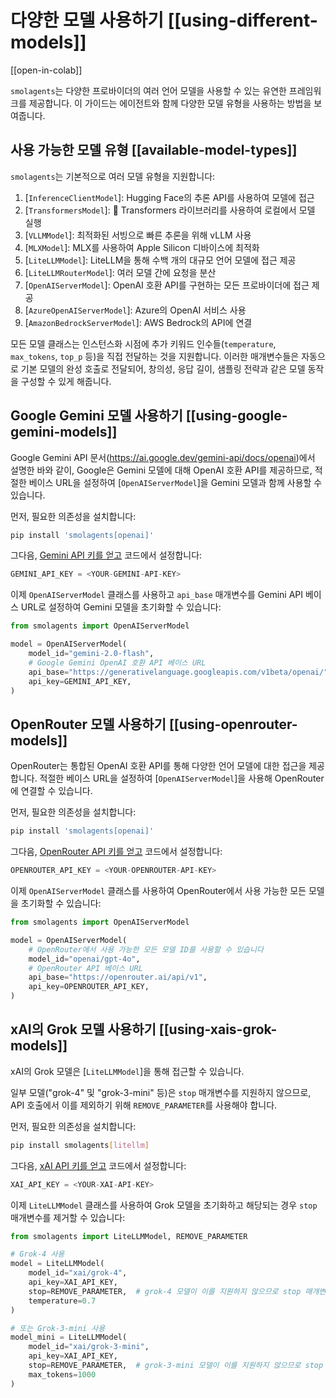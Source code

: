# 다양한 모델 사용하기 [[using-different-models]]

[[open-in-colab]]

`smolagents`는 다양한 프로바이더의 여러 언어 모델을 사용할 수 있는 유연한 프레임워크를 제공합니다.
이 가이드는 에이전트와 함께 다양한 모델 유형을 사용하는 방법을 보여줍니다.

## 사용 가능한 모델 유형 [[available-model-types]]

`smolagents`는 기본적으로 여러 모델 유형을 지원합니다:
1. [`InferenceClientModel`]: Hugging Face의 추론 API를 사용하여 모델에 접근
2. [`TransformersModel`]: 🤗 Transformers 라이브러리를 사용하여 로컬에서 모델 실행
3. [`VLLMModel`]: 최적화된 서빙으로 빠른 추론을 위해 vLLM 사용
4. [`MLXModel`]: MLX를 사용하여 Apple Silicon 디바이스에 최적화
5. [`LiteLLMModel`]: LiteLLM을 통해 수백 개의 대규모 언어 모델에 접근 제공
6. [`LiteLLMRouterModel`]: 여러 모델 간에 요청을 분산
7. [`OpenAIServerModel`]: OpenAI 호환 API를 구현하는 모든 프로바이더에 접근 제공
8. [`AzureOpenAIServerModel`]: Azure의 OpenAI 서비스 사용
9. [`AmazonBedrockServerModel`]: AWS Bedrock의 API에 연결

모든 모델 클래스는 인스턴스화 시점에 추가 키워드 인수들(`temperature`, `max_tokens`, `top_p` 등)을 직접 전달하는 것을 지원합니다.
이러한 매개변수들은 자동으로 기본 모델의 완성 호출로 전달되어, 창의성, 응답 길이, 샘플링 전략과 같은 모델 동작을 구성할 수 있게 해줍니다.

## Google Gemini 모델 사용하기 [[using-google-gemini-models]]

Google Gemini API 문서(https://ai.google.dev/gemini-api/docs/openai)에서 설명한 바와 같이,
Google은 Gemini 모델에 대해 OpenAI 호환 API를 제공하므로, 적절한 베이스 URL을 설정하여
[`OpenAIServerModel`]을 Gemini 모델과 함께 사용할 수 있습니다.

먼저, 필요한 의존성을 설치합니다:
```bash
pip install 'smolagents[openai]'
```

그다음, [Gemini API 키를 얻고](https://ai.google.dev/gemini-api/docs/api-key) 코드에서 설정합니다:
```python
GEMINI_API_KEY = <YOUR-GEMINI-API-KEY>
```

이제 `OpenAIServerModel` 클래스를 사용하고 `api_base` 매개변수를 Gemini API 베이스 URL로 설정하여
Gemini 모델을 초기화할 수 있습니다:
```python
from smolagents import OpenAIServerModel

model = OpenAIServerModel(
    model_id="gemini-2.0-flash",
    # Google Gemini OpenAI 호환 API 베이스 URL
    api_base="https://generativelanguage.googleapis.com/v1beta/openai/",
    api_key=GEMINI_API_KEY,
)
```

## OpenRouter 모델 사용하기 [[using-openrouter-models]]

OpenRouter는 통합된 OpenAI 호환 API를 통해 다양한 언어 모델에 대한 접근을 제공합니다.
적절한 베이스 URL을 설정하여 [`OpenAIServerModel`]을 사용해 OpenRouter에 연결할 수 있습니다.

먼저, 필요한 의존성을 설치합니다:
```bash
pip install 'smolagents[openai]'
```

그다음, [OpenRouter API 키를 얻고](https://openrouter.ai/keys) 코드에서 설정합니다:
```python
OPENROUTER_API_KEY = <YOUR-OPENROUTER-API-KEY>
```

이제 `OpenAIServerModel` 클래스를 사용하여 OpenRouter에서 사용 가능한 모든 모델을 초기화할 수 있습니다:
```python
from smolagents import OpenAIServerModel

model = OpenAIServerModel(
    # OpenRouter에서 사용 가능한 모든 모델 ID를 사용할 수 있습니다
    model_id="openai/gpt-4o",
    # OpenRouter API 베이스 URL
    api_base="https://openrouter.ai/api/v1",
    api_key=OPENROUTER_API_KEY,
)
```

## xAI의 Grok 모델 사용하기 [[using-xais-grok-models]]

xAI의 Grok 모델은 [`LiteLLMModel`]을 통해 접근할 수 있습니다.

일부 모델("grok-4" 및 "grok-3-mini" 등)은 `stop` 매개변수를 지원하지 않으므로,
API 호출에서 이를 제외하기 위해 `REMOVE_PARAMETER`를 사용해야 합니다.

먼저, 필요한 의존성을 설치합니다:
```bash
pip install smolagents[litellm]
```

그다음, [xAI API 키를 얻고](https://console.x.ai/) 코드에서 설정합니다:
```python
XAI_API_KEY = <YOUR-XAI-API-KEY>
```

이제 `LiteLLMModel` 클래스를 사용하여 Grok 모델을 초기화하고 해당되는 경우 `stop` 매개변수를 제거할 수 있습니다:
```python
from smolagents import LiteLLMModel, REMOVE_PARAMETER

# Grok-4 사용
model = LiteLLMModel(
    model_id="xai/grok-4",
    api_key=XAI_API_KEY,
    stop=REMOVE_PARAMETER,  # grok-4 모델이 이를 지원하지 않으므로 stop 매개변수 제거
    temperature=0.7
)

# 또는 Grok-3-mini 사용
model_mini = LiteLLMModel(
    model_id="xai/grok-3-mini",
    api_key=XAI_API_KEY,
    stop=REMOVE_PARAMETER,  # grok-3-mini 모델이 이를 지원하지 않으므로 stop 매개변수 제거
    max_tokens=1000
)
```
